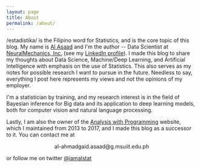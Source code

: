 ```yaml
---
layout: page
title: About
permalink: /about/
---
```

/estadistika/ is the Filipino word for Statistics, and is the core topic of this blog. My name is [Al Asaad](https://alstat.github.io/) and I'm the author -- Data Scientist at [NeuralMechanics, Inc.](http://neuralmechanics.net/) (see my [LinkedIn profile](https://www.linkedin.com/in/al-ahmadgaid-asaad-68613a44/)). I made this blog to share my thoughts about Data Science, Machine/Deep Learning, and Artificial Intelligence with emphasis on the use of Statistics. This also serves as my notes for possible research I want to pursue in the future. Needless to say, everything I post here represents my views and not the opinions of my employer.

I'm a statistician by training, and my research interest is in the field of Bayesian inference for Big data and its application to deep learning models, both for computer vision and natural language processing.

Lastly, I am also the owner of the <a href="http://alstatr.blogspot.com/" target="_blank">Analysis with Programming</a> website, which I maintained from 2013 to 2017, and I made this blog as a successor to it. You can contact me at 

<center>al-ahmadgaid.asaad@g.msuiit.edu.ph</center>

or follow me on twitter <a href="https://twitter.com/iamalstat" target="_blank">@iamalstat</a>